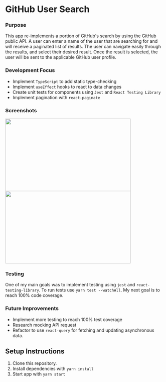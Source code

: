 # GitHub User Search

### Purpose

This app re-implements a portion of GitHub's search by using the GitHub public API. A user can enter a name of the user that are searching for and will receive a paginated list of results. The user can navigate easily through the results, and select their desired result. Once the result is selected, the user will be sent to the applicable GitHub user profile.

### Development Focus

- Implement `TypeScript` to add static type-checking
- Implement `useEffect` hooks to react to data changes
- Create unit tests for components using `Jest` and `React Testing Library`
- Implement pagination with `react-paginate`

### Screenshots

<div>
<img width="400" height= "230"  src="https://user-images.githubusercontent.com/54158919/85046622-ad414700-b15e-11ea-8abf-d0bc815ceb5a.png">

<img width="400" height= "230" src="https://user-images.githubusercontent.com/54158919/85046750-d6fa6e00-b15e-11ea-8c0c-eb22d9fef93d.png">

</div>

### Testing

One of my main goals was to implement testing using `jest` and `react-testing-library`. To run tests use `yarn test --watchAll`. My next goal is to reach 100% code coverage.

### Future Improvements

- Implement more testing to reach 100% test coverage
- Research mocking API request
- Refactor to use `react-query` for fetching and updating asynchronous data.

## Setup Instructions

1. Clone this repository.
2. Install dependencies with `yarn install`
3. Start app with `yarn start`
